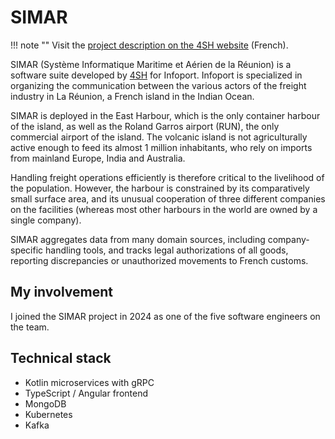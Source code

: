 # SIMAR

!!! note ""
    Visit the [project description on the 4SH website](https://www.4sh.fr/references/infoport.html) (French).

SIMAR (Système Informatique Maritime et Aérien de la Réunion) is a software suite developed by [4SH](4sh.md) for Infoport. Infoport is specialized in organizing the communication between the various actors of the freight industry in La Réunion, a French island in the Indian Ocean.

SIMAR is deployed in the East Harbour, which is the only container harbour of the island, as well as the Roland Garros airport (RUN), the only commercial airport of the island.
The volcanic island is not agriculturally active enough to feed its almost 1 million inhabitants, who rely on imports from mainland Europe, India and Australia.

Handling freight operations efficiently is therefore critical to the livelihood of the population. However, the harbour is constrained by its comparatively small surface area, and its unusual cooperation of three different companies on the facilities (whereas most other harbours in the world are owned by a single company).

SIMAR aggregates data from many domain sources, including company-specific handling tools, and tracks legal authorizations of all goods, reporting discrepancies or unauthorized movements to French customs.

## My involvement

I joined the SIMAR project in 2024 as one of the five software engineers on the team.

## Technical stack

- Kotlin microservices with gRPC
- TypeScript / Angular frontend
- MongoDB
- Kubernetes
- Kafka
